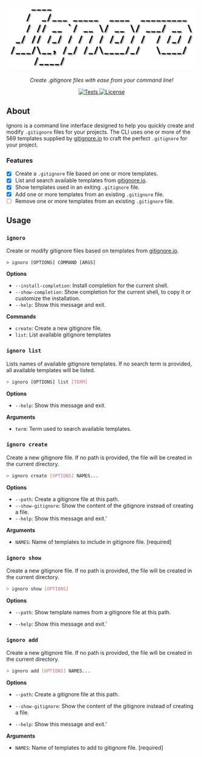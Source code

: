 <div align="center"><img src="https://raw.githubusercontent.com/solbero/ignoro/main/logo.png" alt="Logo" /></div>
<p align="center"><em>Create .gitignore files with ease from your command line!</em></p>
<p align="center">
  <a href="https://github.com/solbero/ignoro/actions/workflows/test.yml">
    <img alt="Tests" src="https://img.shields.io/github/actions/workflow/status/solbero/ignoro/test.yml?label=tests">
  </a>
  <a href="https://github.com/solbero/ignoro/blob/main/LICENSE">
    <img alt="License" src="https://img.shields.io/github/license/solbero/ignoro">
  </a>
</p>

## About

Ignoro is a command line interface designed to help you quickly create and modify `.gitignore` files for your projects. The CLI uses one or more of the 569 templates supplied by [gitignore.io](https://www.toptal.com/developers/gitignore) to craft the perfect `.gitignore` for your project.

### Features

* [x] Create a `.gitignore` file based on one or more templates.
* [x] List and search available templates from [gitignore.io](https://www.toptal.com/developers/gitignore).
* [x] Show templates used in an exiting `.gitignore` file.
* [x] Add one or more templates from an existing `.gitignore` file.
* [ ] Remove one or more templates from an existing `.gitignore` file.

## Usage

### `ignoro`

Create or modify gitignore files based on templates from [gitignore.io](https://www.toptal.com/developers/gitignore).

```
> ignoro [OPTIONS] COMMAND [ARGS]
```

**Options**

* `--install-completion`: Install completion for the current shell.
* `--show-completion`: Show completion for the current shell, to copy it or customize the installation.
* `--help`: Show this message and exit.

**Commands**

* `create`: Create a new gitignore file.
* `list`: List available gitignore templates

### `ignoro list`

Lists names of available gitignore templates. If no search term is provided, all available templates will be listed.

```sh
> ignoro [OPTIONS] list [TERM]
```

**Options**

* `--help`: Show this message and exit.

**Arguments**

* `term`: Term used to search available templates.

### `ignoro create`

Create a new gitignore file. If no path is provided, the file will be created in the current directory.

```sh
> ignoro create [OPTIONS] NAMES...
```

**Options**

* `--path`: Create a gitignore file at this path.
* `--show-gitignore`:  Show the content of the gitignore instead of creating a file.
* `--help`: Show this message and exit.’

**Arguments**

*  `NAMES`: Name of templates to include in gitignore file. [required]

### `ignoro show`

Create a new gitignore file. If no path is provided, the file will be created in the current directory.

```sh
> ignoro show [OPTIONS]
```

**Options**

* `--path`: Show template names from a gitignore file at this path.

* `--help`: Show this message and exit.’

### `ignoro add`

Create a new gitignore file. If no path is provided, the file will be created in the current directory.

```sh
> ignoro add [OPTIONS] NAMES...
```

**Options**

* `--path`: Create a gitignore file at this path.

* `--show-gitignore`:  Show the content of the gitignore instead of creating a file.
* `--help`: Show this message and exit.’

**Arguments**

*  `NAMES`: Name of templates to add to gitignore file. [required]
